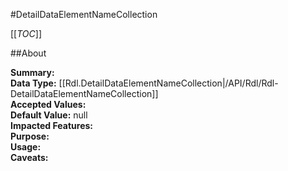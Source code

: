 #DetailDataElementNameCollection

[[_TOC_]]

##About

**Summary:**   
**Data Type:** [[Rdl.DetailDataElementNameCollection|/API/Rdl/Rdl-DetailDataElementNameCollection]]  
**Accepted Values:**   
**Default Value:** null  
**Impacted Features:**   
**Purpose:**   
**Usage:**   
**Caveats:**   

